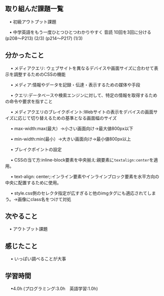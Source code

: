 ## 取り組んだ課題一覧

 　• 初級アウトプット課題

 　• 中学英語をもう一度ひとつひとつわかりやすく 音読 10回を3回に分ける        (p208〜P213)  (2/3) (p214〜P217)  (1/3) 
## 分かったこと

　 • メディアクエリ: ウェブサイトを異なるデバイスや画面サイズに合わせて表示を調整するためのCSSの機能

　 • メディア:情報やデータを記録・伝達・表示するための媒体や手段

　 • クエリ:データベースや検索エンジンに対して、特定の情報を取得するための命令や要求を指すこと

　 • メディアクエリのブレイクポイント:Webサイトの表示をデバイスの画面サイズに応じて切り替えるための基準となる画面幅のサイズ

　 • max-width:max(最大）→小さい画面向け→最大値800px以下

　 • min-width:min(最小）→大きい画面向け→最小値800px以上

　 • ブレイクポイントの設定

　 • CSSの当て方:inline-block要素を中央揃え:親要素に`textalign:center`を適用。

　 • text-align: center;:インライン要素やインラインブロック要素を水平方向の中央に配置するために使用。

　 • style.css側のセレクタ指定が広すぎると他のimgタグにも適応されてしまう。→画像にclass名をつけて対処

## 次やること　
           
 　• アウトプット課題

## 感じたこと

　 • いっぱい調べることが大事

## 学習時間

　 •4.0h (プログラミング:3.0h　英語学習:1.0h)